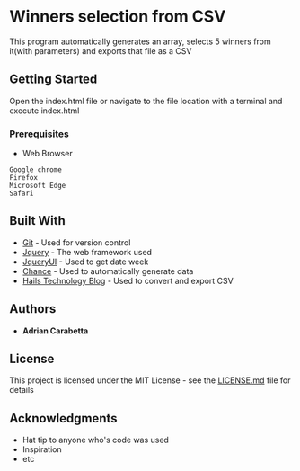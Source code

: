 # Winners selection from CSV

This program automatically generates an array, selects 5 winners from it(with parameters) and exports that file as a CSV

## Getting Started

Open the index.html file or navigate to the file location with a terminal and execute index.html

### Prerequisites

- Web Browser

```
Google chrome
Firefox
Microsoft Edge
Safari
```

## Built With

* [Git](https://git-scm.com/) - Used for version control
* [Jquery](https://jquery.com/) - The web framework used
* [JqueryUI](https://jqueryui.com/) - Used to get date week
* [Chance](http://chancejs.com/) - Used to automatically generate data
* [Hails Technology Blog](https://halistechnology.com/2015/05/28/use-javascript-to-export-your-data-as-csv/) - Used to convert and export CSV

## Authors

* **Adrian Carabetta**

## License

This project is licensed under the MIT License - see the [LICENSE.md](LICENSE.md) file for details

## Acknowledgments

* Hat tip to anyone who's code was used
* Inspiration
* etc
